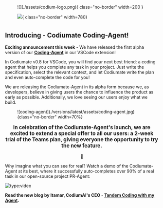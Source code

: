 <figure markdown="1">
![](./assets/codium-logo.png){ class="no-border" width=200 }

![](./versions/latest/assets/all%20release%20notes.png){ class="no-border" width=780}
</figure>

#
## Introducing - Codiumate Coding-Agent!

**Exciting announcement this week** - We have released the first alpha version of our **[Coding-Agent](https://www.codium.ai/products/coding-agent/)** in our VSCode extension!

In Codiumate v0.8 for VSCode, you will find your next best friend: a coding agent that helps you complete any task in your project. Just write the specification, select the relevant context, and let Codiumate write the plan and even auto-complete the code for you!

We are releasing the Codiumate-Agent in its alpha form because we, as developers, believe in giving users the chance to influence the product as early as possible. Additionally, we love seeing our users enjoy what we build.

<figure markdown="1">
![coding-agent](./versions/latest/assets/coding-agent.jpg){class="no-border" width=70%}
</figure>

<p style="text-align:center; font-size:120%;"> <b>In celebration of the Codiumate-Agent's launch, we are excited to extend a special offer to all our users: a 2-week trial of the Teams plan, giving everyone the opportunity to try the new feature.</b></p>
<p style="text-align:center"> 🎉</p>


Why imagine what you can see for real? Watch a demo of the Codiumate-Agent at its best, where it successfully auto-completes over 90% of a real task in our open-source project PR-Agent:

![type:video](https://www.youtube.com/embed/9dH3pUzsbig?si=dSRMHNdeahUTtEdn)

**Read the new blog by Itamar, CodiumAI's CEO - [Tandem Coding with my Agent](https://www.codium.ai/blog/tandem-development-agent-plan-aware-auto-complete-with-automatic-review/).**

